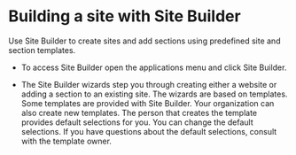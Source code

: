 # Building a site with Site Builder



Use Site Builder to create sites and add sections using predefined site and section templates.

-   To access Site Builder open the applications menu and click Site Builder.

-   The Site Builder wizards step you through creating either a website or adding a section to an existing site. The wizards are based on templates. Some templates are provided with Site Builder. Your organization can also create new templates. The person that creates the template provides default selections for you. You can change the default selections. If you have questions about the default selections, consult with the template owner.

<!---

-   **[Adding sites and sections](sitebuilder_using_creating_sites_authors.md)**  
Rapidly deploy websites or add new sections to existing sites from predefined site or section templates.
-   **[Next steps after using Site Builder](sitebuilder_next.md)**  
After adding a site or section, use the toolbar to add content to your site or section. --->

